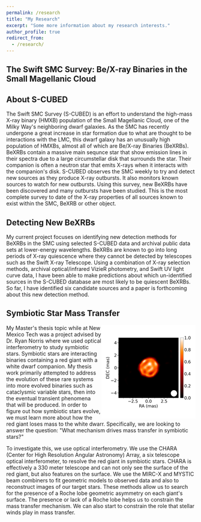 ```yaml
---
permalink: /research
title: "My Research"
excerpt: "Some more information about my research interests."
author_profile: true
redirect_from: 
  - /research/
---
```


The Swift SMC Survey: Be/X-ray Binaries in the Small Magellanic Cloud
-----

## About S-CUBED

The Swift SMC Survey (S-CUBED) is an effort to understand the high-mass X-ray binary (HMXB) population of the Small Magellanic Cloud, one of the Milky Way's neighboring dwarf galaxies. As the SMC has recently undergone a great increase in star formation due to what are thought to be interactions with the LMC, this dwarf galaxy has an unusually high population of HMXBs, almost all of which are Be/X-ray Binaries (BeXRBs). BeXRBs contain a massive main sequnce star that show emission lines in their spectra due to a large circumstellar disk that surrounds the star. Their companion is often a neutron star that emits X-rays when it interacts with the companion's disk. S-CUBED observes the SMC weekly to try and detect new sources as they produce X-ray outbursts. It also monitors known sources to watch for new outbursts. Using this survey, new BeXRBs have been discovered and many outbursts have been studied. This is the most complete survey to date of the X-ray properties of all sources known to exist within the SMC, BeXRB or other object.

## Detecting New BeXRBs

My current project focuses on identifying new detection methods for BeXRBs in the SMC using selected S-CUBED data and archival public data sets at lower-energy wavelengths. BeXRBs are known to go into long periods of X-ray quiescence where they cannot be detected by telescopes such as the Swift X-ray Telescope. Using a combination of X-ray selection methods, archival optical/infrared VizieR photometry, and Swift UV light curve data, I have been able to make predictions about which un-identified sources in the S-CUBED database are most likely to be quiescent BeXRBs. So far, I have identified six candidate sources and a paper is forthcoming about this new detection method. 


Symbiotic Star Mass Transfer
-----

<img align="right" src="/images/stacked_SU_Lyn_p_10chain.png" alt="SU Lyn" width="250"/>
My Master's thesis topic while at New Mexico Tech was a project advised by Dr. Ryan Norris where we used optical interferometry to study symbiotic stars. Symbiotic stars are interacting binaries containing a red giant with a white dwarf companion. My thesis work primarily attempted to address the evolution of these rare systems into more evolved binaries such as cataclysmic variable stars, then into the eventual transient phenomena that will be produced. In order to figure out how symbiotic stars evolve, we must learn more about how the red giant loses mass to the white dwarr. Specifically, we are looking to answer the question: "What mechanism drives mass transfer in symbiotic stars?"
  
To investigate this, we use optical interferometry. We use the CHARA (Center for High Resolution Angular Astronomy) Array, a six telescope optical interferometer, to resolve the red giant in symbiotic stars. CHARA is effectively a 330 meter telescope and can not only see the surface of the red giant, but also features on the surface. We use the MIRC-X and MYSTIC beam combiners to fit geometric models to observed data and also to reconstruct images of our target stars. These methods allow us to search for the presence of a Roche lobe geometric asymmetry on each giant's surface. The presence or lack of a Roche lobe helps us to constrain the mass transfer mechanism. We can also start to constrain the role that stellar winds play in mass transfer.
